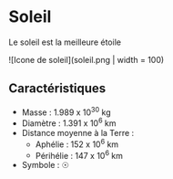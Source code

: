 # Soleil

Le soleil est la meilleure étoile

![Icone de soleil](soleil.png | width = 100)

## Caractéristiques

- Masse : 1.989 x 10<sup>30</sup> kg
- Diamètre : 1.391 x 10<sup>6</sup> km
- Distance moyenne à la Terre :
  - Aphélie : 152 x 10<sup>6</sup> km
  - Périhélie : 147 x 10<sup>6</sup> km
- Symbole : ☉
